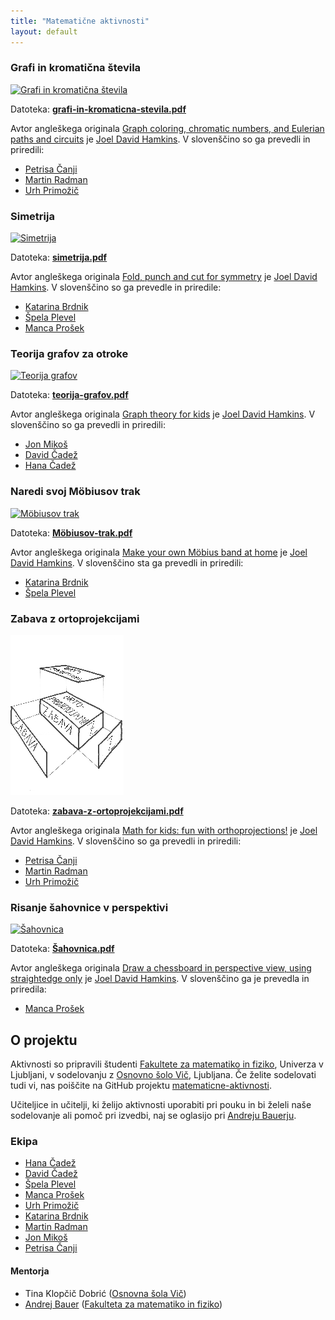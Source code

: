 ```yaml
---
title: "Matematične aktivnosti"
layout: default
---
```


### Grafi in kromatična števila

<div class="aktivnost" markdown="1">

[![Grafi in kromatična števila](/gradivo/thumbnail/grafi-in-kromaticna-stevila.png)](./gradivo/grafi-in-kromaticna-stevila.pdf)

<div class="opis-aktivnosti" markdown="1">

Datoteka: [**grafi-in-kromaticna-stevila.pdf**](./gradivo/grafi-in-kromaticna-stevila.pdf)

Avtor angleškega originala [Graph coloring, chromatic numbers, and Eulerian paths and circuits](http://jdh.hamkins.org/math-for-seven-year-olds-graph-coloring-chromatic-numbers-eulerian-paths/) je [Joel David Hamkins](http://jdh.hamkins.org). V slovenščino so ga prevedli in priredili:

* [Petrisa Čanji](https://github.com/petrisa-canji)
* [Martin Radman](https://github.com/MartinRadman)
* [Urh Primožič](https://github.com/urhprimozic)

</div>
</div>

### Simetrija

<div class="aktivnost" markdown="1">

[![Simetrija](/gradivo/thumbnail/simetrija.png)](./gradivo/simetrija.pdf)

<div class="opis-aktivnosti" markdown="1">

Datoteka: [**simetrija.pdf**](./gradivo/simetrija.pdf)

Avtor angleškega originala [Fold, punch and cut for
symmetry](http://jdh.hamkins.org/math-for-nine-year-olds-fold-punch-cut/) je [Joel David
Hamkins](http://jdh.hamkins.org). V slovenščino so ga prevedle in priredile:

* [Katarina Brdnik](https://github.com/katarinabrdnik)
* [Špela Plevel](https://github.com/spelaplevel)
* [Manca Prošek](https://github.com/mancaprosek)

</div>
</div>

### Teorija grafov za otroke

<div class="aktivnost" markdown="1">

[![Teorija grafov](/gradivo/thumbnail/teorija-grafov.png)](./gradivo/teorija-grafov.pdf)

<div class="opis-aktivnosti" markdown="1">

Datoteka: [**teorija-grafov.pdf**](./gradivo/teorija-grafov.pdf)

Avtor angleškega originala [Graph theory for kids](http://jdh.hamkins.org/math-for-eight-year-olds/)
je [Joel David Hamkins](http://jdh.hamkins.org). V slovenščino so ga prevedli in
priredili:

* [Jon Mikoš](https://github.com/MikosJon)
* [David Čadež](https://github.com/CadezDavid)
* [Hana Čadež](https://github.com/hana47)

</div>
</div>

### Naredi svoj Möbiusov trak

<div class="aktivnost" markdown="1">

[![Möbiusov trak](/gradivo/thumbnail/Möbiusov-trak.png)](./gradivo/Möbiusov-trak.pdf)

<div class="opis-aktivnosti" markdown="1">

Datoteka: [**Möbiusov-trak.pdf**](./gradivo/Möbiusov-trak.pdf)

Avtor angleškega originala [Make your own Möbius band at home](http://jdh.hamkins.org/math-for-six-year-olds/)
je [Joel David Hamkins](http://jdh.hamkins.org). V slovenščino sta ga prevedli in
priredili:

* [Katarina Brdnik](https://github.com/katarinabrdnik)
* [Špela Plevel](https://github.com/spelaplevel)

</div>
</div>

### Zabava z ortoprojekcijami

<div class="aktivnost" markdown="1">

[![Zabava z ortoprojekcijami](/gradivo/thumbnail/zabava-z-ortoprojekcijami.png)](./gradivo/zabava-z-ortoprojekcijami.pdf)

<div class="opis-aktivnosti" markdown="1">

Datoteka: [**zabava-z-ortoprojekcijami.pdf**](./gradivo/zabava-z-ortoprojekcijami.pdf)

Avtor angleškega originala [Math for kids: fun with orthoprojections!](http://jdh.hamkins.org/fun-with-orthoprojections/) je [Joel David Hamkins](http://jdh.hamkins.org). V slovenščino so ga prevedli in priredili:

* [Petrisa Čanji](https://github.com/petrisa-canji)
* [Martin Radman](https://github.com/MartinRadman)
* [Urh Primožič](https://github.com/urhprimozic)

</div>
</div>

### Risanje šahovnice v perspektivi

<div class="aktivnost" markdown="1">

[![Šahovnica](/gradivo/thumbnail/Šahovnica.png)](./gradivo/Šahovnica.pdf)

<div class="opis-aktivnosti" markdown="1">

Datoteka: [**Šahovnica.pdf**](./gradivo/Šahovnica.pdf)

Avtor angleškega originala [Draw a chessboard in perspective view, using straightedge only](http://jdh.hamkins.org/chessboard-in-perspective/)
je [Joel David Hamkins](http://jdh.hamkins.org). V slovenščino ga je prevedla in
priredila:

* [Manca Prošek](https://github.com/mancaprosek)

</div>
</div>


## O projektu

Aktivnosti so pripravili študenti [Fakultete za matematiko in
fiziko](https://www.fmf.uni-lj.si/), Univerza v Ljubljani, v sodelovanju z [Osnovno šolo
Vič](http://www.osvic.si), Ljubljana. Če želite sodelovati tudi vi, nas poiščite na GitHub projektu [matematicne-aktivnosti](https://github.com/ul-fmf/matematicne-aktivnosti).

Učiteljice in učitelji, ki želijo aktivnosti uporabiti pri pouku in bi želeli naše sodelovanje ali
pomoč pri izvedbi, naj se oglasijo pri [Andreju Bauerju](http://www.andrej.com/).

### Ekipa

* [Hana Čadež](https://github.com/hana47)
* [David Čadež](https://github.com/CadezDavid)
* [Špela Plevel](https://github.com/spelaplevel)
* [Manca Prošek](https://github.com/mancaprosek)
* [Urh Primožič](https://github.com/urhprimozic)
* [Katarina Brdnik](https://github.com/katarinabrdnik)
* [Martin Radman](https://github.com/MartinRadman)
* [Jon Mikoš](https://github.com/MikosJon)
* [Petrisa Čanji](https://github.com/petrisa-canji)

#### Mentorja

* Tina Klopčič Dobrić ([Osnovna šola Vič](http://www.osvic.si))
* [Andrej Bauer](http://www.andrej.com/) ([Fakulteta za matematiko in fiziko](https://www.fmf.uni-lj.si/si/))
    
